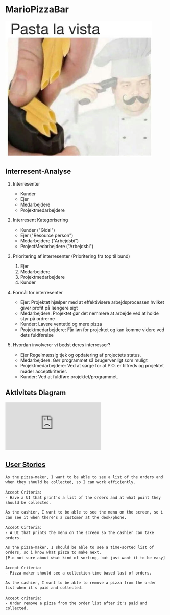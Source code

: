 # MarioPizzaBar
![Mamma Mia](https://github.com/MalikKtK/MarioPizzaBar/blob/main/PastaLaVista.jpg)

## Interresent-Analyse

1. Interresenter
   - Kunder
   - Ejer
   - Medarbejdere
   - Projektmedarbejdere
   
2. Interresent Kategorisering
   - Kunder ("Gidsl")
   - Ejer ("Resource person")
   - Medarbejdere ("Arbejdsbi")
   - ProjectMedarbejdere ("Arbejdsbi")
3. Prioritering af interresenter (Prioritering fra top til bund)
   1. Ejer 
   2. Medarbejdere
   3. Projektmedarbejdere
   4. Kunder
4. Formål for interresenter
   - Ejer: Projektet hjælper med at effektivisere arbejdsprocessen hvilket giver profit på længere sigt
   - Medarbejdere: Projektet gør det nemmere at arbejde ved at holde styr på ordrerne
   - Kunder: Lavere ventetid og mere pizza
   - Projektmedarbejdere: Får løn for projektet og kan komme videre ved dets fuldførelse
5. Hvordan involverer vi bedst deres interresser?
    - Ejer Regelmæssig tjek og opdatering af projectets status.
    - Medarbejdere: Gør programmet så brugervenligt som muligt
    - Projektmedarbejdere: Ved at sørge for at P.O. er tilfreds og projektet møder acceptkriterier.
    - Kunder: Ved at fuldføre projektet/programmet.
   
## Aktivitets Diagram

![AktivitetsDiagram](https://github.com/MalikKtK/MarioPizzaBar/blob/main/Diagram/AktivitetsDiagram.drawio.pdf)

##  [User Stories](Diagram/User_Stories.txt)
```
As the pizza-maker, I want to be able to see a list of the orders and when they should be collected, so I can work efficiently.

Accept Criteria:
- Have a UI that print's a list of the orders and at what point they should be collected.
```
```
As the cashier, I want to be able to see the menu on the screen, so i can see it when there's a customer at the desk/phone.

Accept Cirteria:
- A UI that prints the menu on the screen so the cashier can take orders.
```
```
As the pizza-maker, I should be able to see a time-sorted list of orders, so i know what pizza to make next.
[P.o not sure about what kind of sorting, but just want it to be easy]

Accept Criteria:
- Pizza-maker should see a collection-time based last of orders.
```
```
As the cashier, I want to be able to remove a pizza from the order list when it's paid and collected.

Accept criteria: 
- Order remove a pizza from the order list after it's paid and collected.
```
